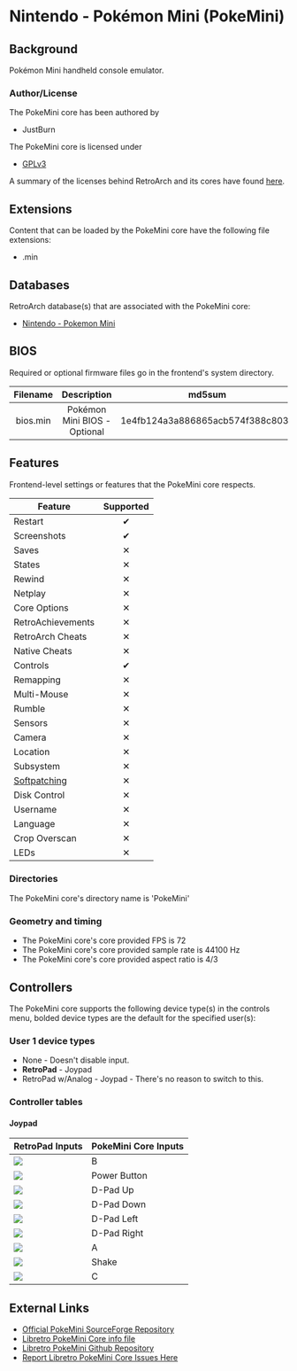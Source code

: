 # Nintendo - Pokémon Mini (PokeMini)

## Background

Pokémon Mini handheld console emulator.

### Author/License

The PokeMini core has been authored by

- JustBurn

The PokeMini core is licensed under

- [GPLv3](https://github.com/libretro/PokeMini/blob/master/LICENSE)

A summary of the licenses behind RetroArch and its cores have found [here](https://docs.libretro.com/tech/licenses/).

## Extensions

Content that can be loaded by the PokeMini core have the following file extensions:

- .min

## Databases

RetroArch database(s) that are associated with the PokeMini core:

- [Nintendo - Pokemon Mini](https://github.com/libretro/libretro-database/blob/master/rdb/Nintendo%20-%20Pokemon%20Mini.rdb)

## BIOS

Required or optional firmware files go in the frontend's system directory.

|   Filename    |    Description                |              md5sum              |
|:-------------:|:-----------------------------:|:--------------------------------:|
| bios.min      | Pokémon Mini BIOS - Optional  | 1e4fb124a3a886865acb574f388c803d |

## Features

Frontend-level settings or features that the PokeMini core respects.

| Feature           | Supported |
|-------------------|:---------:|
| Restart           | ✔         |
| Screenshots       | ✔         |
| Saves             | ✕         |
| States            | ✕         |
| Rewind            | ✕         |
| Netplay           | ✕         |
| Core Options      | ✕         |
| RetroAchievements | ✕         |
| RetroArch Cheats  | ✕         |
| Native Cheats     | ✕         |
| Controls          | ✔         |
| Remapping         | ✕         |
| Multi-Mouse       | ✕         |
| Rumble            | ✕         |
| Sensors           | ✕         |
| Camera            | ✕         |
| Location          | ✕         |
| Subsystem         | ✕         |
| [Softpatching](https://docs.libretro.com/guides/softpatching/) | ✕         |
| Disk Control      | ✕         |
| Username          | ✕         |
| Language          | ✕         |
| Crop Overscan     | ✕         |
| LEDs              | ✕         |

### Directories

The PokeMini core's directory name is 'PokeMini'

### Geometry and timing

- The PokeMini core's core provided FPS is 72
- The PokeMini core's core provided sample rate is 44100 Hz
- The PokeMini core's core provided aspect ratio is 4/3

## Controllers

The PokeMini core supports the following device type(s) in the controls menu, bolded device types are the default for the specified user(s):

### User 1 device types

- None - Doesn't disable input.
- **RetroPad** - Joypad
- RetroPad w/Analog - Joypad - There's no reason to switch to this.

### Controller tables

#### Joypad

| RetroPad Inputs                              | PokeMini Core Inputs |
|----------------------------------------------|----------------------|
| ![](images/RetroPad/Retro_B_Round.png)       | B                    |
| ![](images/RetroPad/Retro_Start.png)         | Power Button         |
| ![](images/RetroPad/Retro_Dpad_Up.png)       | D-Pad Up             |
| ![](images/RetroPad/Retro_Dpad_Down.png)     | D-Pad Down           |
| ![](images/RetroPad/Retro_Dpad_Left.png)     | D-Pad Left           |
| ![](images/RetroPad/Retro_Dpad_Right.png)    | D-Pad Right          |
| ![](images/RetroPad/Retro_A_Round.png)       | A                    |
| ![](images/RetroPad/Retro_L1.png)            | Shake                |
| ![](images/RetroPad/Retro_R1.png)            | C                    |

## External Links

- [Official PokeMini SourceForge Repository](https://sourceforge.net/projects/pokemini/)
- [Libretro PokeMini Core info file](https://github.com/libretro/libretro-super/blob/master/dist/info/pokemini_libretro.info)
- [Libretro PokeMini Github Repository](https://github.com/libretro/PokeMini)
- [Report Libretro PokeMini Core Issues Here](https://github.com/libretro/PokeMini/issues)